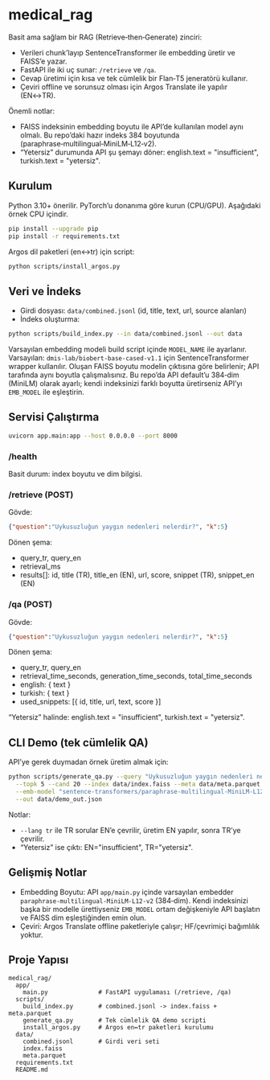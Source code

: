 # medical_rag

Basit ama sağlam bir RAG (Retrieve‑then‑Generate) zinciri:
- Verileri chunk’layıp SentenceTransformer ile embedding üretir ve FAISS’e yazar.
- FastAPI ile iki uç sunar: `/retrieve` ve `/qa`.
- Cevap üretimi için kısa ve tek cümlelik bir Flan‑T5 jeneratörü kullanır.
- Çeviri offline ve sorunsuz olması için Argos Translate ile yapılır (EN↔TR).

Önemli notlar:
- FAISS indeksinin embedding boyutu ile API’de kullanılan model aynı olmalı. Bu repo’daki hazır indeks 384 boyutunda (paraphrase‑multilingual‑MiniLM‑L12‑v2).
- “Yetersiz” durumunda API şu şemayı döner: english.text = "insufficient", turkish.text = "yetersiz".

## Kurulum

Python 3.10+ önerilir. PyTorch’u donanıma göre kurun (CPU/GPU). Aşağıdaki örnek CPU içindir.

```bash
pip install --upgrade pip
pip install -r requirements.txt
```

Argos dil paketleri (en↔tr) için script:

```bash
python scripts/install_argos.py
```

## Veri ve İndeks

- Girdi dosyası: `data/combined.jsonl` (id, title, text, url, source alanları)
- İndeks oluşturma:

```bash
python scripts/build_index.py --in data/combined.jsonl --out data
```

Varsayılan embedding modeli build script içinde `MODEL_NAME` ile ayarlanır. Varsayılan: `dmis-lab/biobert-base-cased-v1.1` için SentenceTransformer wrapper kullanılır. Oluşan FAISS boyutu modelin çıktısına göre belirlenir; API tarafında aynı boyutla çalışmalısınız. Bu repo’da API default’u 384‑dim (MiniLM) olarak ayarlı; kendi indeksinizi farklı boyutta üretirseniz API’yı `EMB_MODEL` ile eşleştirin.

## Servisi Çalıştırma

```bash
uvicorn app.main:app --host 0.0.0.0 --port 8000
```

### /health
Basit durum: index boyutu ve dim bilgisi.

### /retrieve (POST)
Gövde:

```json
{"question":"Uykusuzluğun yaygın nedenleri nelerdir?", "k":5}
```

Dönen şema:
- query_tr, query_en
- retrieval_ms
- results[]: id, title (TR), title_en (EN), url, score, snippet (TR), snippet_en (EN)

### /qa (POST)
Gövde:

```json
{"question":"Uykusuzluğun yaygın nedenleri nelerdir?", "k":5}
```

Dönen şema:
- query_tr, query_en
- retrieval_time_seconds, generation_time_seconds, total_time_seconds
- english: { text }
- turkish: { text }
- used_snippets: [{ id, title, url, text, score }]

“Yetersiz” halinde: english.text = "insufficient", turkish.text = "yetersiz".

## CLI Demo (tek cümlelik QA)

API’ye gerek duymadan örnek üretim almak için:

```bash
python scripts/generate_qa.py --query "Uykusuzluğun yaygın nedenleri nelerdir?" --lang tr \
  --topk 5 --cand 20 --index data/index.faiss --meta data/meta.parquet \
  --emb-model "sentence-transformers/paraphrase-multilingual-MiniLM-L12-v2" \
  --out data/demo_out.json
```

Notlar:
- `--lang tr` ile TR sorular EN’e çevrilir, üretim EN yapılır, sonra TR’ye çevrilir.
- “Yetersiz” ise çıktı: EN="insufficient", TR="yetersiz".

## Gelişmiş Notlar

- Embedding Boyutu: API `app/main.py` içinde varsayılan embedder `paraphrase-multilingual-MiniLM-L12-v2` (384‑dim). Kendi indeksinizi başka bir modelle ürettiyseniz `EMB_MODEL` ortam değişkeniyle API başlatın ve FAISS dim eşleştiğinden emin olun.
- Çeviri: Argos Translate offline paketleriyle çalışır; HF/çevrimiçi bağımlılık yoktur.

## Proje Yapısı

```
medical_rag/
  app/
    main.py              # FastAPI uygulaması (/retrieve, /qa)
  scripts/
    build_index.py       # combined.jsonl -> index.faiss + meta.parquet
    generate_qa.py       # Tek cümlelik QA demo scripti
    install_argos.py     # Argos en↔tr paketleri kurulumu
  data/
    combined.jsonl       # Girdi veri seti
    index.faiss
    meta.parquet
  requirements.txt
  README.md
```